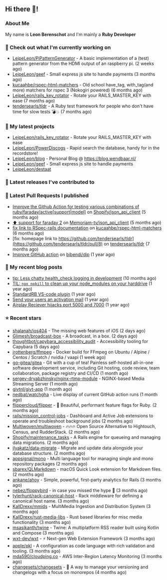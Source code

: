 ## Hi there 👋!

### About Me

My name is **Leon Berenschot** and I'm mainly a **Ruby Developer**
<br>

### 👷 Check out what I'm currently working on

- [LeipeLeon/PiPatternGenerator](https://github.com/LeipeLeon/PiPatternGenerator) - A basic implementation of a (test) pattern generator from the HDMI output of an raspberry pi. (2 weeks ago)
- [LeipeLeon/geef](https://github.com/LeipeLeon/geef) - Small express js site to handle payments (3 months ago)
- [kucaahbe/rspec-html-matchers](https://github.com/kucaahbe/rspec-html-matchers) - Old school have_tag, with_tag(and more) matchers for rspec 3 (Nokogiri powered) (6 months ago)
- [LeipeLeon/rails_key_rotator](https://github.com/LeipeLeon/rails_key_rotator) - Rotate your RAILS_MASTER_KEY with ease (7 months ago)
- [tendersearls/tldr](https://github.com/tendersearls/tldr) - A Ruby test framework for people who don&#39;t have time for slow tests 💣💥 (7 months ago)

### 🌱 My latest projects

- [LeipeLeon/rails_key_rotator](https://github.com/LeipeLeon/rails_key_rotator) - Rotate your RAILS_MASTER_KEY with ease
- [LeipeLeon/PowerDiscogs](https://github.com/LeipeLeon/PowerDiscogs) - Rapid search the database, handy for in the recordstore!
- [LeipeLeon/blog](https://github.com/LeipeLeon/blog) - Personal Blog @ https://blog.wendbaar.nl/
- [LeipeLeon/geef](https://github.com/LeipeLeon/geef) - Small express js site to handle payments
- [LeipeLeon/destaat](https://github.com/LeipeLeon/destaat)

### 🔭 Latest releases I've contributed to


### 🔨 Latest Pull Requests I published

- [Improve the Github Action for testing various combinations of ruby/faraday/active[support|model]](https://github.com/Shopify/json_api_client/pull/3) on [Shopify/json_api_client](https://github.com/Shopify/json_api_client) (5 months ago)
- [⬆️ support for faraday 2](https://github.com/Memoriam-tv/json_api_client/pull/1) on [Memoriam-tv/json_api_client](https://github.com/Memoriam-tv/json_api_client) (5 months ago)
- [fix link to RSpec-rails documentation](https://github.com/kucaahbe/rspec-html-matchers/pull/81) on [kucaahbe/rspec-html-matchers](https://github.com/kucaahbe/rspec-html-matchers) (6 months ago)
- [fix: homepage link to https://github.com/tendersearls/tldr](https://github.com/tendersearls/tldr/pull/8) on [tendersearls/tldr](https://github.com/tendersearls/tldr) (7 months ago)
- [Improve GitHub action](https://github.com/bibendi/dip/pull/159) on [bibendi/dip](https://github.com/bibendi/dip) (1 year ago)

### 📜 My recent blog posts

- [tip: Less chatty health_check logging in development](https://www.wendbaar.nl/posts/2023/07/tip_less_chatty_health_check_logging_in_development) (10 months ago)
- [TIL: `npx npkill` to clean up your node_modules on your harddrive](https://www.wendbaar.nl/posts/2023/03/til_npx_npkill_to_clean_up_your_node_modules_on_your_harddrive) (1 year ago)
- [StandardRB VS-code plugin](https://www.wendbaar.nl/posts/2023/02/standardrb_vscode_plugin) (1 year ago)
- [Send your users an activation mail](https://www.wendbaar.nl/posts/2023/02/send_your_users_an_activation_mail) (1 year ago)
- [Airplay Reciever hijacks port 5000 and 7000](https://www.wendbaar.nl/posts/2023/02/airplay_reciever_hijacks_port_5000_and_7000) (1 year ago)

### ⭐ Recent stars

- [shalanah/ios404](https://github.com/shalanah/ios404) - The missing web features of iOS (2 days ago)
- [Glimesh/broadcast-box](https://github.com/Glimesh/broadcast-box) - A broadcast, in a box.  (2 days ago)
- [thoughtbot/capybara_accessibility_audit](https://github.com/thoughtbot/capybara_accessibility_audit) - Accessibility tooling for Capybara (5 days ago)
- [jrottenberg/ffmpeg](https://github.com/jrottenberg/ffmpeg) - Docker build for FFmpeg on Ubuntu / Alpine / Centos / Scratch / nvidia / vaapi (1 week ago)
- [go-gitea/gitea](https://github.com/go-gitea/gitea) - Git with a cup of tea! Painless self-hosted all-in-one software development service, including Git hosting, code review, team collaboration, package registry and CI/CD (1 month ago)
- [sergey-dryabzhinsky/nginx-rtmp-module](https://github.com/sergey-dryabzhinsky/nginx-rtmp-module) - NGINX-based Media Streaming Server (1 month ago)
- [givtnl/givt-app](https://github.com/givtnl/givt-app) (1 month ago)
- [nedbat/watchgha](https://github.com/nedbat/watchgha) - Live display of current GitHub action runs (1 month ago)
- [flippercloud/flipper](https://github.com/flippercloud/flipper) - 🐬 Beautiful, performant feature flags for Ruby. (2 months ago)
- [rails/mission_control-jobs](https://github.com/rails/mission_control-jobs) - Dashboard and Active Job extensions to operate and troubleshoot background jobs (2 months ago)
- [Multiwoven/multiwoven](https://github.com/Multiwoven/multiwoven) - 🔥🔥🔥 Open Source Alternative to Hightouch, Census, and RudderStack. (2 months ago)
- [Shopify/maintenance_tasks](https://github.com/Shopify/maintenance_tasks) - A Rails engine for queueing and managing data migrations. (2 months ago)
- [ilyakatz/data-migrate](https://github.com/ilyakatz/data-migrate) - Migrate and update data alongside your database structure. (2 months ago)
- [appsignal/mono](https://github.com/appsignal/mono) - Multi language tool for managing single and mono repository packages (2 months ago)
- [sbarex/QLMarkdown](https://github.com/sbarex/QLMarkdown) - macOS Quick Look extension for Markdown files. (2 months ago)
- [ankane/ahoy](https://github.com/ankane/ahoy) - Simple, powerful, first-party analytics for Rails (3 months ago)
- [nebez/floppybird](https://github.com/nebez/floppybird) - in case you missed the hype 🐥 (3 months ago)
- [tylerhunt/rack-canonical-host](https://github.com/tylerhunt/rack-canonical-host) - Rack middleware for defining a canonical host name. (3 months ago)
- [KallDrexx/mmids](https://github.com/KallDrexx/mmids) - MultiMedia Ingestion and Distribution System (3 months ago)
- [KallDrexx/rust-media-libs](https://github.com/KallDrexx/rust-media-libs) - Rust based libraries for misc media functionality (3 months ago)
- [msasikanth/twine](https://github.com/msasikanth/twine) - Twine: A multiplatform RSS reader built using Kotlin and Compose (3 months ago)
- [wxt-dev/wxt](https://github.com/wxt-dev/wxt) - ⚡ Next-gen Web Extension Framework (3 months ago)
- [apple/pkl](https://github.com/apple/pkl) - A configuration as code language with rich validation and tooling. (3 months ago)
- [mda590/cloudping.co](https://github.com/mda590/cloudping.co) - AWS Inter-Region Latency Monitoring (3 months ago)
- [changesets/changesets](https://github.com/changesets/changesets) - 🦋       A way to manage your versioning and changelogs with a focus on monorepos (4 months ago)
